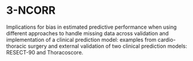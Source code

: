 # 3-NCORR
Implications for bias in estimated predictive performance when using different approaches to handle missing data across validation and implementation of a clinical prediction model: examples from cardio-thoracic surgery and external validation of two clinical prediction models: RESECT-90 and Thoracoscore.
